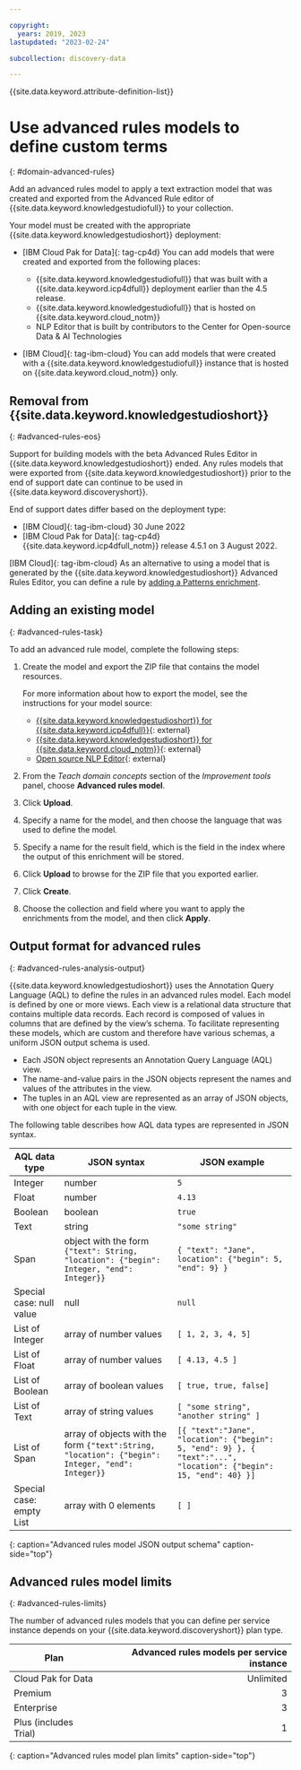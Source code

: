 ```yaml
---

copyright:
  years: 2019, 2023
lastupdated: "2023-02-24"

subcollection: discovery-data

---
```


{{site.data.keyword.attribute-definition-list}}

# Use advanced rules models to define custom terms
{: #domain-advanced-rules}

Add an advanced rules model to apply a text extraction model that was created and exported from the Advanced Rule editor of {{site.data.keyword.knowledgestudiofull}} to your collection.

Your model must be created with the appropriate {{site.data.keyword.knowledgestudioshort}} deployment:

-   [IBM Cloud Pak for Data]{: tag-cp4d} You can add models that were created and exported from the following places:

    -   {{site.data.keyword.knowledgestudiofull}} that was built with a {{site.data.keyword.icp4dfull}} deployment earlier than the 4.5 release.
    -   {{site.data.keyword.knowledgestudiofull}} that is hosted on {{site.data.keyword.cloud_notm}}
    -   NLP Editor that is built by contributors to the Center for Open-source Data & AI Technologies

-   [IBM Cloud]{: tag-ibm-cloud} You can add models that were created with a {{site.data.keyword.knowledgestudiofull}} instance that is hosted on {{site.data.keyword.cloud_notm}} only.

## Removal from {{site.data.keyword.knowledgestudioshort}}
{: #advanced-rules-eos}

Support for building models with the beta Advanced Rules Editor in {{site.data.keyword.knowledgestudioshort}} ended. Any rules models that were exported from {{site.data.keyword.knowledgestudioshort}} prior to the end of support date can continue to be used in {{site.data.keyword.discoveryshort}}. 

End of support dates differ based on the deployment type:

-   [IBM Cloud]{: tag-ibm-cloud} 30 June 2022
-   [IBM Cloud Pak for Data]{: tag-cp4d} {{site.data.keyword.icp4dfull_notm}} release 4.5.1 on 3 August 2022.

[IBM Cloud]{: tag-ibm-cloud} As an alternative to using a model that is generated by the {{site.data.keyword.knowledgestudioshort}} Advanced Rules Editor, you can define a rule by [adding a Patterns enrichment](/docs/discovery-data?topic=discovery-data-domain-pattern).

## Adding an existing model
{: #advanced-rules-task}

To add an advanced rule model, complete the following steps:

1.  Create the model and export the ZIP file that contains the model resources. 

    For more information about how to export the model, see the instructions for your model source:

    -   [{{site.data.keyword.knowledgestudioshort}} for {{site.data.keyword.icp4dfull}}](/docs/watson-knowledge-studio-data?topic=watson-knowledge-studio-data-create-advanced-rules-model){: external}
    -   [{{site.data.keyword.knowledgestudioshort}} for {{site.data.keyword.cloud_notm}}](/docs/watson-knowledge-studio?topic=watson-knowledge-studio-create-advanced-rules-model){: external}
    -   [Open source NLP Editor](https://github.com/CODAIT/nlp-editor){: external}

1.  From the *Teach domain concepts* section of the *Improvement tools* panel, choose **Advanced rules model**.
1.  Click **Upload**.
1.  Specify a name for the model, and then choose the language that was used to define the model.
1.  Specify a name for the result field, which is the field in the index where the output of this enrichment will be stored.
1.  Click **Upload** to browse for the ZIP file that you exported earlier.
1.  Click **Create**.
1.  Choose the collection and field where you want to apply the enrichments from the model, and then click **Apply**.

## Output format for advanced rules
{: #advanced-rules-analysis-output}

{{site.data.keyword.knowledgestudioshort}} uses the Annotation Query Language (AQL) to define the rules in an advanced rules model. Each model is defined by one or more views. Each view is a relational data structure that contains multiple data records. Each record is composed of values in columns that are defined by the view’s schema. To facilitate representing these models, which are custom and therefore have various schemas, a uniform JSON output schema is used.

-   Each JSON object represents an Annotation Query Language (AQL) view.
-   The name-and-value pairs in the JSON objects represent the names and values of the attributes in the view.
-   The tuples in an AQL view are represented as an array of JSON objects, with one object for each tuple in the view.

The following table describes how AQL data types are represented in JSON syntax.

| AQL data type | JSON syntax | JSON example |
|---------------|-------------|--------------|
| Integer | number | `5` |
| Float | number | `4.13` |
| Boolean | boolean | `true` |
| Text | string | `"some string"` |
| Span | object with the form `{"text": String, "location": {"begin": Integer, "end": Integer}}` | `{ "text": "Jane", location": {"begin": 5, "end": 9} }` |
| Special case: null value | null | `null` |
| List of Integer| array of number values | `[ 1, 2, 3, 4, 5]` |
| List of Float| array of number values |  `[ 4.13, 4.5 ]` |
| List of Boolean | array of boolean values |  `[ true, true, false]` |
| List of Text | array of string values |  `[ "some string", "another string" ]` |
| List of Span  | array of objects with the form `{"text":String, "location": {"begin": Integer, "end": Integer}}` | `[{ "text":"Jane", "location": {"begin": 5, "end": 9} }, { "text":"...", "location": {"begin": 15, "end": 40} }]` |
| Special case: empty List | array with 0 elements |  `[ ]` |
{: caption="Advanced rules model JSON output schema" caption-side="top"}

## Advanced rules model limits
{: #advanced-rules-limits}

The number of advanced rules models that you can define per service instance depends on your {{site.data.keyword.discoveryshort}} plan type.

| Plan | Advanced rules models per service instance |
|--------------|--------------------------------:|
| Cloud Pak for Data  |                Unlimited |
| Premium  |                      3 |
| Enterprise |                                3 |
| Plus (includes Trial) |                     1 |
{: caption="Advanced rules model plan limits" caption-side="top"}
